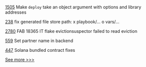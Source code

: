 
[1505](https://github.com/hyperledger/burrow/pull/1505) Make `deploy` take an object argument with options and library addresses

[238](https://github.com/hyperledger-labs/minifabric/pull/238) fix generated file store path: x playbook/... o vars/...

[2780](https://github.com/hyperledger/fabric/pull/2780) FAB 18365 IT flake evictionsuspector failed to read eviction 

[559](https://github.com/hyperledger-labs/business-partner-agent/pull/559) Set partner name in backend

[447](https://github.com/hyperledger-labs/solang/pull/447) Solana bundled contract fixes


[See more >>>](https://start-here.hyperledger.org/pull-requests)
